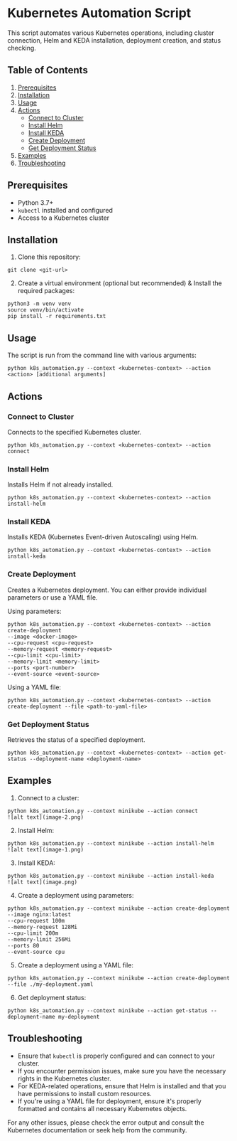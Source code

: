 # Kubernetes Automation Script

This script automates various Kubernetes operations, including cluster connection, Helm and KEDA installation, deployment creation, and status checking.

## Table of Contents

1. [Prerequisites](#prerequisites)
2. [Installation](#installation)
3. [Usage](#usage)
4. [Actions](#actions)
   - [Connect to Cluster](#connect-to-cluster)
   - [Install Helm](#install-helm)
   - [Install KEDA](#install-keda)
   - [Create Deployment](#create-deployment)
   - [Get Deployment Status](#get-deployment-status)
5. [Examples](#examples)
6. [Troubleshooting](#troubleshooting)

## Prerequisites

- Python 3.7+
- `kubectl` installed and configured
- Access to a Kubernetes cluster

## Installation

1. Clone this repository:
```
git clone <git-url>
```

2. Create a virtual environment (optional but recommended) & Install the required packages:
```
python3 -m venv venv
source venv/bin/activate
pip install -r requirements.txt
```

## Usage

The script is run from the command line with various arguments:
```
python k8s_automation.py --context <kubernetes-context> --action <action> [additional arguments]
```

## Actions

### Connect to Cluster

Connects to the specified Kubernetes cluster.
```
python k8s_automation.py --context <kubernetes-context> --action connect
```

### Install Helm

Installs Helm if not already installed.
```
python k8s_automation.py --context <kubernetes-context> --action install-helm
```

### Install KEDA

Installs KEDA (Kubernetes Event-driven Autoscaling) using Helm.
```
python k8s_automation.py --context <kubernetes-context> --action install-keda
```

### Create Deployment

Creates a Kubernetes deployment. You can either provide individual parameters or use a YAML file.

Using parameters:
```
python k8s_automation.py --context <kubernetes-context> --action create-deployment
--image <docker-image>
--cpu-request <cpu-request>
--memory-request <memory-request>
--cpu-limit <cpu-limit>
--memory-limit <memory-limit>
--ports <port-number>
--event-source <event-source>
```

Using a YAML file:
```
python k8s_automation.py --context <kubernetes-context> --action create-deployment --file <path-to-yaml-file>
```

### Get Deployment Status

Retrieves the status of a specified deployment.
```
python k8s_automation.py --context <kubernetes-context> --action get-status --deployment-name <deployment-name>
```

## Examples

1. Connect to a cluster:
``` 
python k8s_automation.py --context minikube --action connect 
![alt text](image-2.png)
```

2. Install Helm:
```
python k8s_automation.py --context minikube --action install-helm
![alt text](image-1.png)

```

3. Install KEDA:
```
python k8s_automation.py --context minikube --action install-keda
![alt text](image.png)
```

4. Create a deployment using parameters:
```
python k8s_automation.py --context minikube --action create-deployment
--image nginx:latest
--cpu-request 100m
--memory-request 128Mi
--cpu-limit 200m
--memory-limit 256Mi
--ports 80
--event-source cpu
```

5. Create a deployment using a YAML file:
```
python k8s_automation.py --context minikube --action create-deployment --file ./my-deployment.yaml
```

6. Get deployment status:
```
python k8s_automation.py --context minikube --action get-status --deployment-name my-deployment
```


## Troubleshooting

- Ensure that `kubectl` is properly configured and can connect to your cluster.
- If you encounter permission issues, make sure you have the necessary rights in the Kubernetes cluster.
- For KEDA-related operations, ensure that Helm is installed and that you have permissions to install custom resources.
- If you're using a YAML file for deployment, ensure it's properly formatted and contains all necessary Kubernetes objects.

For any other issues, please check the error output and consult the Kubernetes documentation or seek help from the community.